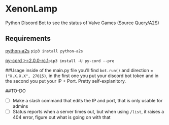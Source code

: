 # XenonLamp
Python Discord Bot to see the status of Valve Games (Source Query/A2S)


## Requirements
[python-a2s](https://github.com/Yepoleb/python-a2s) `pip3 install python-a2s`

[py-cord >=2.0.0-rc.1](https://docs.pycord.dev/en/master/installing.html#installing)`pip3 install -U py-cord --pre`

##Usage
inside of the main.py file you'll find `bot.run()` and direction = `("X.X.X.X", 27015)`, in the first one you put your discord bot token and in the second you put your IP + Port. Pretty self-explanitory.

##TO-DO
- [ ] Make a slash command that edits the IP and port, that is only usable for admins
- [ ] Status reports when a server times out, but when using `/list`, it raises a 404 error, figure out what is going on with that

